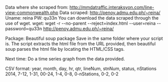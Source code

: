 Data where she scraped from: http://mmdatraffic.interaksyon.com/line-view-commonwealth.php
Data scraped: http://penoy.admu.edu.ph/~reina/
Uname: reina
PW: qu33n
You can download the data scraped through the use of wget. 
wget: wget -r --no-parent --reject=index.html --user=reina --password=qu33n http://penoy.admu.edu.ph/~reina/


Package: Beautiful soup package
	Save in the same folder where your script is.
	The script extracts the html file from the URL provided, then beautiful soup parses the html file by locating the HTML/CSS tags.

Next time: Do a time series graph from the data provided. 

CSV format:
year, month, day, hr, qtr, lineNum, stnNum, status, nStations
2014, 7-12, 1-31, 00-24, 1-4, 0-8, 0-nStations, 0-2, 0-2


